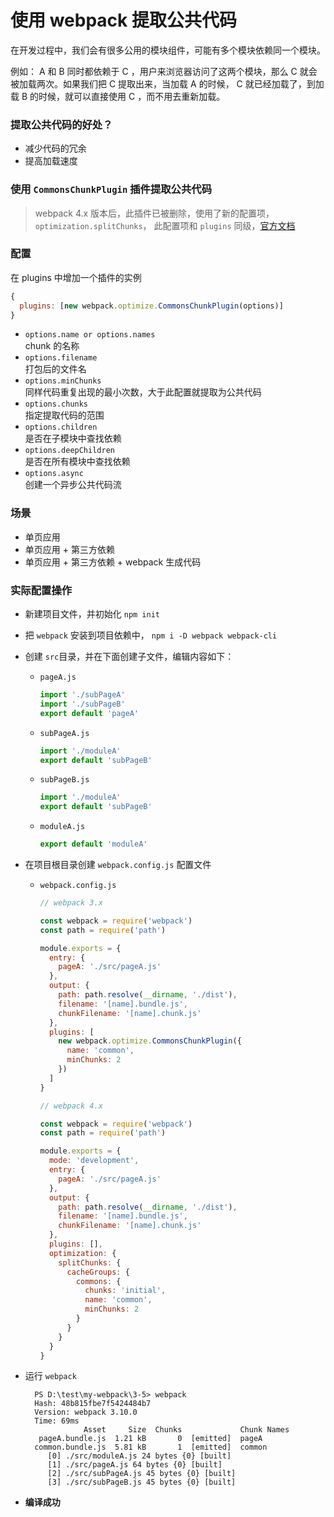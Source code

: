 # 使用 webpack 提取公共代码

在开发过程中，我们会有很多公用的模块组件，可能有多个模块依赖同一个模块。

例如： A 和 B 同时都依赖于 C ，用户来浏览器访问了这两个模块，那么 C 就会被加载两次。如果我们把 C 提取出来，当加载 A 的时候， C 就已经加载了，到加载 B 的时候，就可以直接使用 C ，而不用去重新加载。

### 提取公共代码的好处？

- 减少代码的冗余
- 提高加载速度

### 使用 `CommonsChunkPlugin` 插件提取公共代码

> webpack 4.x 版本后，此插件已被删除，使用了新的配置项，`optimization.splitChunks`， 此配置项和 `plugins` 同级，[官方文档](https://www.webpackjs.com/plugins/split-chunks-plugin/#split-chunks-example-1)

### 配置

在 plugins 中增加一个插件的实例

```js
{
  plugins: [new webpack.optimize.CommonsChunkPlugin(options)]
}
```

- `options.name or options.names`  
  chunk 的名称
- `options.filename`  
  打包后的文件名
- `options.minChunks`  
  同样代码重复出现的最小次数，大于此配置就提取为公共代码
- `options.chunks`  
  指定提取代码的范围
- `options.children`  
  是否在子模块中查找依赖
- `options.deepChildren`  
  是否在所有模块中查找依赖
- `options.async`  
  创建一个异步公共代码流

### 场景

- 单页应用
- 单页应用 + 第三方依赖
- 单页应用 + 第三方依赖 + webpack 生成代码

### 实际配置操作

- 新建项目文件，并初始化 `npm init`

- 把 `webpack` 安装到项目依赖中， `npm i -D webpack webpack-cli`

- 创建 `src`目录，并在下面创建子文件，编辑内容如下：

  - `pageA.js`

    ```js
    import './subPageA'
    import './subPageB'
    export default 'pageA'
    ```

  - `subPageA.js`

    ```js
    import './moduleA'
    export default 'subPageB'
    ```

  - `subPageB.js`

    ```js
    import './moduleA'
    export default 'subPageB'
    ```

  - `moduleA.js`

    ```js
    export default 'moduleA'
    ```

- 在项目根目录创建 `webpack.config.js` 配置文件

  - `webpack.config.js`

    ```js
    // webpack 3.x

    const webpack = require('webpack')
    const path = require('path')

    module.exports = {
      entry: {
        pageA: './src/pageA.js'
      },
      output: {
        path: path.resolve(__dirname, './dist'),
        filename: '[name].bundle.js',
        chunkFilename: '[name].chunk.js'
      },
      plugins: [
        new webpack.optimize.CommonsChunkPlugin({
          name: 'common',
          minChunks: 2
        })
      ]
    }
    ```

    ```js
    // webpack 4.x

    const webpack = require('webpack')
    const path = require('path')

    module.exports = {
      mode: 'development',
      entry: {
        pageA: './src/pageA.js'
      },
      output: {
        path: path.resolve(__dirname, './dist'),
        filename: '[name].bundle.js',
        chunkFilename: '[name].chunk.js'
      },
      plugins: [],
      optimization: {
        splitChunks: {
          cacheGroups: {
            commons: {
              chunks: 'initial',
              name: 'common',
              minChunks: 2
            }
          }
        }
      }
    }
    ```

- 运行 `webpack`

  ```shell
    PS D:\test\my-webpack\3-5> webpack
    Hash: 48b815fbe7f5424484b7
    Version: webpack 3.10.0
    Time: 69ms
               Asset     Size  Chunks             Chunk Names
     pageA.bundle.js  1.21 kB       0  [emitted]  pageA
    common.bundle.js  5.81 kB       1  [emitted]  common
       [0] ./src/moduleA.js 24 bytes {0} [built]
       [1] ./src/pageA.js 64 bytes {0} [built]
       [2] ./src/subPageA.js 45 bytes {0} [built]
       [3] ./src/subPageB.js 45 bytes {0} [built]
  ```

- **编译成功**
